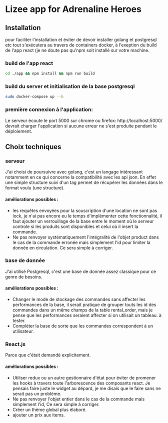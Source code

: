 # Lizee app for Adrenaline Heroes



## Installation

pour faciliter l'installation et éviter de devoir installer golang et postgresql etc tout s'exécutera au travers de containers docker, à l'exeption du build de l'app react (je ne doute pas qu'npm soit installé sur votre machine.

### build de l'app react

```bash
cd ./app && npm install && npm run build
```

### build du server et initialisation de la base postgresql

```bash
sudo docker-compose up --b
```

### première connexion à l'application:

Le serveur écoute le port 5000
sur chrome ou firefox: http://localhost:5000/ devrait charger l'application si aucune erreur ne s'est produite pendant le déploiement.

## Choix techniques

### serveur

J'ai choisi de poursuivre avec golang, c'est un langage intéressant notamment en ce qui concerne la compatibilité avec les api json.
En effet une simple structure suivi d'un tag permet de récupérer les données dans le format voulu (une structure).

#### améliorations possibles :

- les requêtes envoyées pour la souscription d'une location ne sont pas lock, je n'ai pas encore eu le temps  d'implémenter cette fonctionnalité, il faut ajouter un verrouillage de la base entre le moment où le serveur controle si les produits sont disponibles et celui où il insert la commande.
- Ne pas renvoyer systématiquement l'intégralité de l'objet product dans le cas de la commande erronée mais simplement l'id pour limiter la donnée en circulation. Ce sera simple à corriger.

### base de donnée

J'ai utilisé Postgresql, c'est une base de donnée assez classique pour ce genre de besoins.

#### améliorations possibles :

- Changer le mode de stockage des commandes sans affecter les performances de la base, il serait pratique de grouper touts les id des commandes dans un même champs de la table rental_order, mais je pense que les performances seraient affecter si on utilisait un tableau. à tester.
- Compléter la base de sorte que les commandes correspondent à un utilisateur.

### React.js

Parce que c'était demandé explicitement.

#### améliorations possibles :

- Utiliser redux ou un autre gestionnaire d'état pour éviter de promener les hooks à travers toute l'arborescence des composants react. Je pensais faire juste le widget au dépard, je me disais que le faire sans ne serait pas un problème.
- Ne pas renvoyer l'objet entier dans le cas de la commande mais simplement l'id, Ce sera simple à corriger.
- Créer un thème global plus élaboré.
- ajouter un prix aux items.









